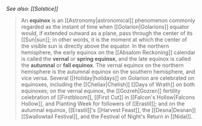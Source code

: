 *See also: [[Solstice]]*
> An **equinox** is an [[Astronomy|astronomical]] phenomenon commonly regarded as the instant of time when [[Golarion|Golarions]] equator would, if extended outward as a plane, pass through the center of its [[Sun|sun]]; in other words, it is the moment at which the center of the visible sun is directly above the equator. In the northern hemisphere, the early equinox on the [[Absalom Reckoning]] calendar is called the **vernal** or **spring equinox**, and the late equinox is called the **autumnal** or **fall equinox**. The vernal equinox on the northern hemisphere is the autumnal equinox on the southern hemisphere, and vice versa.
> Several [[Holiday|holidays]] on Golarion are celebrated on equinoxes, including the [[Cheliax|Chelish]] [[Days of Wrath]] on both equinoxes; on the vernal equinox, the [[Gozreh|Gozren]] fertility celebration of [[Firstbloom]], [[First Cut]] in [[Falcon's Hollow|Falcons Hollow]], and Planting Week for followers of [[Erastil]]; and on the autumnal equinox, [[Erastil]]'s [[Harvest Feast]], the [[Desna|Desnan]] [[Swallowtail Festival]], and the Festival of Night's Return in [[Nidal]].







